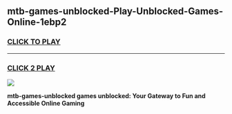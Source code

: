 
## mtb-games-unblocked-Play-Unblocked-Games-Online-1ebp2
<h3>
<a href="https://premium76.site?title=mtb-games-unblocked&ref=25A">CLICK TO PLAY</a></h3>
<hr>

<h3>
<a href="https://premium76.site?title=mtb-games-unblocked&ref=25A">CLICK 2 PLAY</a>
  
</h3>

<a href="https://premium76.site?title=mtb-games-unblocked&ref=25A"><img src="https://clearcache.store/games.png"></a>


**mtb-games-unblocked games unblocked: Your Gateway to Fun and Accessible Online Gaming**
